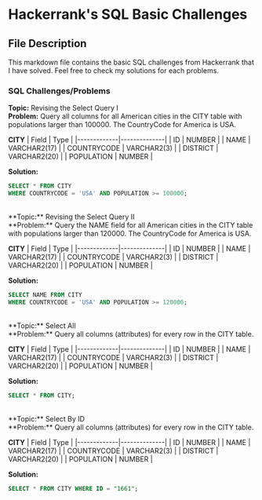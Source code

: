 <h1> Hackerrank's SQL Basic Challenges </h1>

## File Description
<p> This markdown file contains the basic SQL challenges from Hackerrank that I have solved. Feel free to check my solutions for each problems.</p>

### SQL Challenges/Problems

**Topic:** Revising the Select Query I<br>
**Problem:** Query all columns for all American cities in the CITY table with populations larger than 100000. The CountryCode for America is USA.

**CITY**
| Field       | Type         |
|-------------|--------------|
| ID          | NUMBER       |
| NAME        | VARCHAR2(17) |
| COUNTRYCODE | VARCHAR2(3)  |
| DISTRICT    | VARCHAR2(20) |
| POPULATION  | NUMBER       |

**Solution:**
``` sql
SELECT * FROM CITY
WHERE COUNTRYCODE = 'USA' AND POPULATION >= 100000;
```
<br>
**Topic:** Revising the Select Query II<br>
**Problem:** Query the NAME field for all American cities in the CITY table with populations larger than 120000. The CountryCode for America is USA.

**CITY**
| Field       | Type         |
|-------------|--------------|
| ID          | NUMBER       |
| NAME        | VARCHAR2(17) |
| COUNTRYCODE | VARCHAR2(3)  |
| DISTRICT    | VARCHAR2(20) |
| POPULATION  | NUMBER       |

**Solution:**
``` sql
SELECT NAME FROM CITY
WHERE COUNTRYCODE = 'USA' AND POPULATION >= 120000;
```
<br>
**Topic:** Select All<br>
**Problem:** Query all columns (attributes) for every row in the CITY table.

**CITY**
| Field       | Type         |
|-------------|--------------|
| ID          | NUMBER       |
| NAME        | VARCHAR2(17) |
| COUNTRYCODE | VARCHAR2(3)  |
| DISTRICT    | VARCHAR2(20) |
| POPULATION  | NUMBER       |

**Solution:**
``` sql
SELECT * FROM CITY;
```
<br>
**Topic:** Select By ID<br>
**Problem:** Query all columns (attributes) for every row in the CITY table.

**CITY**
| Field       | Type         |
|-------------|--------------|
| ID          | NUMBER       |
| NAME        | VARCHAR2(17) |
| COUNTRYCODE | VARCHAR2(3)  |
| DISTRICT    | VARCHAR2(20) |
| POPULATION  | NUMBER       |

**Solution:**
``` sql
SELECT * FROM CITY WHERE ID = "1661";
```